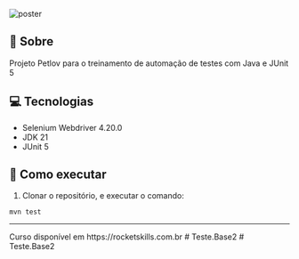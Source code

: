 ![poster](.github/cover.png)

## 🤘 Sobre

Projeto Petlov para o treinamento de automação de testes com Java e JUnit 5

## 💻 Tecnologias
- Selenium Webdriver 4.20.0
- JDK 21
- JUnit 5

## 🤖 Como executar

1. Clonar o repositório, e executar o comando:
```
mvn test
```

<hr>
Curso disponível em https://rocketskills.com.br
# Teste.Base2
# Teste.Base2
